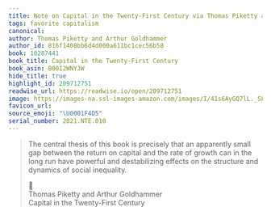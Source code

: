 ```yaml
---
title: Note on Capital in the Twenty-First Century via Thomas Piketty and Arthur Goldhammer
tags: favorite capitalism
canonical:
author: Thomas Piketty and Arthur Goldhammer
author_id: 816f1408bb6d4d000a611bc1cec56b58
book: 10287441
book_title: Capital in the Twenty-First Century
book_asin: B00I2WNYJW
hide_title: true
highlight_id: 209712751
readwise_url: https://readwise.io/open/209712751
image: https://images-na.ssl-images-amazon.com/images/I/41s6AyGQ7lL._SL200_.jpg
favicon_url:
source_emoji: "\U0001F4D5"
serial_number: 2021.NTE.010
---
```

> The central thesis of this book is precisely that an apparently small gap between the return on capital and the rate of growth can in the long run have powerful and destabilizing effects on the structure and dynamics of social inequality.
> <div class="quoteback-footer"><div class="quoteback-avatar"><span class="mini-emoji"> 📕</span></div><div class="quoteback-metadata"><div class="metadata-inner"><span style="display:none">FROM:</span><div aria-label="Thomas Piketty and Arthur Goldhammer" class="quoteback-author"> Thomas Piketty and Arthur Goldhammer</div><div aria-label="Capital in the Twenty-First Century" class="quoteback-title"> Capital in the Twenty-First Century</div></div></div></div>